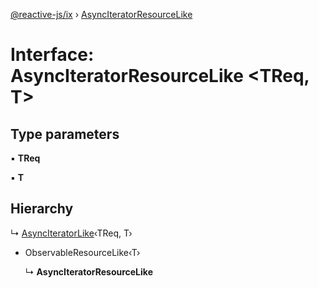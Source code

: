 [@reactive-js/ix](../README.md) › [AsyncIteratorResourceLike](asynciteratorresourcelike.md)

# Interface: AsyncIteratorResourceLike <**TReq, T**>

## Type parameters

▪ **TReq**

▪ **T**

## Hierarchy

  ↳ [AsyncIteratorLike](asynciteratorlike.md)‹TReq, T›

* ObservableResourceLike‹T›

  ↳ **AsyncIteratorResourceLike**

